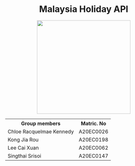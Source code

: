 <h1 align='center'>Malaysia Holiday API</h1>
<div align='center'>
<img width=300 src='https://media2.giphy.com/media/ckU38RSxgfpjYg4Sz9/giphy.gif?cid=6c09b952d9498e3c585f50fe3a70e655f885e126c6e912ca&rid=giphy.gif&ct=s'>

<table>
  <tr>
   <th>Group members</th>
   <th>Matric. No</th>
  </tr>
  <tr>
   <td>Chloe Racquelmae Kennedy</td>
   <td>A20EC0026</td>
  </tr>
  <tr>
   <td>Kong Jia Rou</td>
   <td>A20EC0198</td>
  </tr>
  <tr>
   <td>Lee Cai Xuan</td>
   <td>A20EC0062</td>
  </tr>
  <tr>
   <td>Singthai Srisoi</td>
   <td>A20EC0147</td>
  </tr>
</table>
</div>

